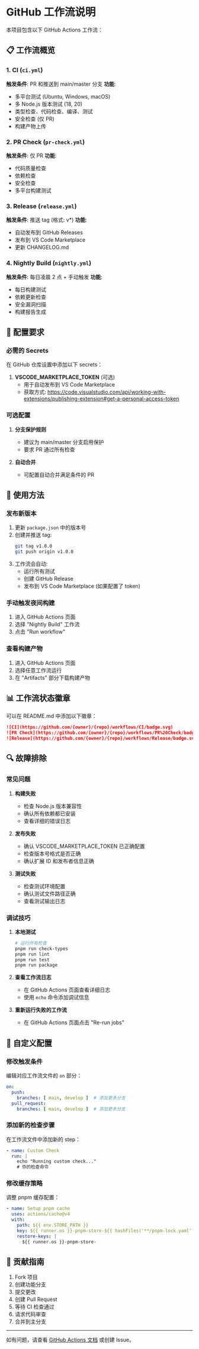 # GitHub 工作流说明

本项目包含以下 GitHub Actions 工作流：

## 📋 工作流概览

### 1. CI (`ci.yml`)
**触发条件**: PR 和推送到 main/master 分支
**功能**:
- 多平台测试 (Ubuntu, Windows, macOS)
- 多 Node.js 版本测试 (18, 20)
- 类型检查、代码检查、编译、测试
- 安全检查 (仅 PR)
- 构建产物上传

### 2. PR Check (`pr-check.yml`)
**触发条件**: 仅 PR
**功能**:
- 代码质量检查
- 依赖检查
- 安全检查
- 多平台构建测试

### 3. Release (`release.yml`)
**触发条件**: 推送 tag (格式: v*)
**功能**:
- 自动发布到 GitHub Releases
- 发布到 VS Code Marketplace
- 更新 CHANGELOG.md

### 4. Nightly Build (`nightly.yml`)
**触发条件**: 每日凌晨 2 点 + 手动触发
**功能**:
- 每日构建测试
- 依赖更新检查
- 安全漏洞扫描
- 构建报告生成

## 🔧 配置要求

### 必需的 Secrets

在 GitHub 仓库设置中添加以下 secrets：

1. **VSCODE_MARKETPLACE_TOKEN** (可选)
   - 用于自动发布到 VS Code Marketplace
   - 获取方式: https://code.visualstudio.com/api/working-with-extensions/publishing-extension#get-a-personal-access-token

### 可选配置

1. **分支保护规则**
   - 建议为 main/master 分支启用保护
   - 要求 PR 通过所有检查

2. **自动合并**
   - 可配置自动合并满足条件的 PR

## 🚀 使用方法

### 发布新版本

1. 更新 `package.json` 中的版本号
2. 创建并推送 tag:
   ```bash
   git tag v1.0.0
   git push origin v1.0.0
   ```
3. 工作流会自动:
   - 运行所有测试
   - 创建 GitHub Release
   - 发布到 VS Code Marketplace (如果配置了 token)

### 手动触发夜间构建

1. 进入 GitHub Actions 页面
2. 选择 "Nightly Build" 工作流
3. 点击 "Run workflow"

### 查看构建产物

1. 进入 GitHub Actions 页面
2. 选择任意工作流运行
3. 在 "Artifacts" 部分下载构建产物

## 📊 工作流状态徽章

可以在 README.md 中添加以下徽章：

```markdown
![CI](https://github.com/{owner}/{repo}/workflows/CI/badge.svg)
![PR Check](https://github.com/{owner}/{repo}/workflows/PR%20Check/badge.svg)
![Release](https://github.com/{owner}/{repo}/workflows/Release/badge.svg)
```

## 🔍 故障排除

### 常见问题

1. **构建失败**
   - 检查 Node.js 版本兼容性
   - 确认所有依赖都已安装
   - 查看详细的错误日志

2. **发布失败**
   - 确认 VSCODE_MARKETPLACE_TOKEN 已正确配置
   - 检查版本号格式是否正确
   - 确认扩展 ID 和发布者信息正确

3. **测试失败**
   - 检查测试环境配置
   - 确认测试文件路径正确
   - 查看测试输出日志

### 调试技巧

1. **本地测试**
   ```bash
   # 运行所有检查
   pnpm run check-types
   pnpm run lint
   pnpm run test
   pnpm run package
   ```

2. **查看工作流日志**
   - 在 GitHub Actions 页面查看详细日志
   - 使用 `echo` 命令添加调试信息

3. **重新运行失败的工作流**
   - 在 GitHub Actions 页面点击 "Re-run jobs"

## 📝 自定义配置

### 修改触发条件

编辑对应工作流文件的 `on` 部分：

```yaml
on:
  push:
    branches: [ main, develop ]  # 添加更多分支
  pull_request:
    branches: [ main, develop ]  # 添加更多分支
```

### 添加新的检查步骤

在工作流文件中添加新的 step：

```yaml
- name: Custom Check
  run: |
    echo "Running custom check..."
    # 你的检查命令
```

### 修改缓存策略

调整 pnpm 缓存配置：

```yaml
- name: Setup pnpm cache
  uses: actions/cache@v4
  with:
    path: ${{ env.STORE_PATH }}
    key: ${{ runner.os }}-pnpm-store-${{ hashFiles('**/pnpm-lock.yaml') }}
    restore-keys: |
      ${{ runner.os }}-pnpm-store-
```

## 🤝 贡献指南

1. Fork 项目
2. 创建功能分支
3. 提交更改
4. 创建 Pull Request
5. 等待 CI 检查通过
6. 请求代码审查
7. 合并到主分支

---

如有问题，请查看 [GitHub Actions 文档](https://docs.github.com/en/actions) 或创建 Issue。 